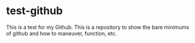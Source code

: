 # test-github
This is a test for my Github. This is a repository to show the bare minimums of github and how to maneuver, function, etc.
